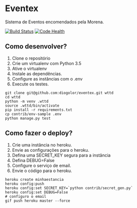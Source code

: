 # Eventex

Sistema de Eventos encomendados pela Morena.

[![Build Status](https://travis-ci.org/diogolor/eventex.svg?branch=master)](https://travis-ci.org/diogolor/eventex)
[![Code Health](https://landscape.io/github/diogolor/eventex/master/landscape.svg?style=flat)](https://landscape.io/github/diogolor/eventex/master)


## Como desenvolver?

1. Clone o repositório
2. Crie um virtualenv com Python 3.5
3. Ative o virtualenv
4. Instale as dependências.
5. Configure as instâncias com o .env
6. Execute os testes.

```console
git clone git@github.com:diogolor/eventex.git wttd
cd wttd
python -m venv .wttd
source .wttd/bin/activate
pip install -r requirements.txt
cp contrib/env-sample .env  
python manage.py test
```

## Como fazer o deploy?

1. Crie uma instância no heroku.
2. Envie as configurações para o heroku.
3. Defina uma SECRET_KEY segura para a instância
4. Defina DEBUG=False
5. Configure o serviço de email.
6. Envie o código para o heroku.

```console
heroku create minhaestancia
heroku config:push
heroku config:set SECRET_KEY=`python contrib/secret_gen.py`
heroku config:set DEBUG=False
# configuro o email
gif push heroku master --force

```